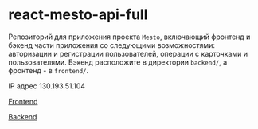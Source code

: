 # react-mesto-api-full
Репозиторий для приложения проекта `Mesto`, включающий фронтенд и бэкенд части приложения со следующими возможностями: авторизации и регистрации пользователей, операции с карточками и пользователями. Бэкенд расположите в директории `backend/`, а фронтенд - в `frontend/`. 
  
IP адрес 130.193.51.104

[Frontend](https://mestofront.aparinalena.nomoredomains.work/)

[Backend](https://api.mesto.aparinalena.nomoredomains.work/)